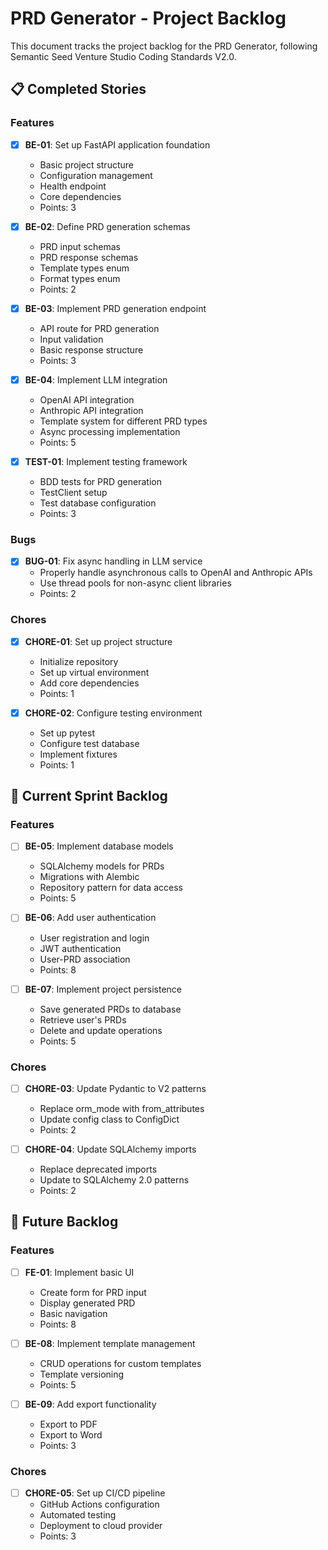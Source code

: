# PRD Generator - Project Backlog

This document tracks the project backlog for the PRD Generator, following Semantic Seed Venture Studio Coding Standards V2.0.

## 📋 Completed Stories

### Features
- [x] **BE-01**: Set up FastAPI application foundation
  - Basic project structure
  - Configuration management
  - Health endpoint
  - Core dependencies
  - Points: 3

- [x] **BE-02**: Define PRD generation schemas
  - PRD input schemas
  - PRD response schemas
  - Template types enum
  - Format types enum
  - Points: 2

- [x] **BE-03**: Implement PRD generation endpoint
  - API route for PRD generation
  - Input validation
  - Basic response structure
  - Points: 3

- [x] **BE-04**: Implement LLM integration
  - OpenAI API integration
  - Anthropic API integration
  - Template system for different PRD types
  - Async processing implementation
  - Points: 5

- [x] **TEST-01**: Implement testing framework
  - BDD tests for PRD generation
  - TestClient setup
  - Test database configuration
  - Points: 3

### Bugs
- [x] **BUG-01**: Fix async handling in LLM service
  - Properly handle asynchronous calls to OpenAI and Anthropic APIs
  - Use thread pools for non-async client libraries
  - Points: 2

### Chores
- [x] **CHORE-01**: Set up project structure
  - Initialize repository
  - Set up virtual environment
  - Add core dependencies
  - Points: 1

- [x] **CHORE-02**: Configure testing environment
  - Set up pytest
  - Configure test database
  - Implement fixtures
  - Points: 1

## 📝 Current Sprint Backlog

### Features
- [ ] **BE-05**: Implement database models
  - SQLAlchemy models for PRDs
  - Migrations with Alembic
  - Repository pattern for data access
  - Points: 5

- [ ] **BE-06**: Add user authentication
  - User registration and login
  - JWT authentication
  - User-PRD association
  - Points: 8

- [ ] **BE-07**: Implement project persistence
  - Save generated PRDs to database
  - Retrieve user's PRDs
  - Delete and update operations
  - Points: 5

### Chores
- [ ] **CHORE-03**: Update Pydantic to V2 patterns
  - Replace orm_mode with from_attributes
  - Update config class to ConfigDict
  - Points: 2

- [ ] **CHORE-04**: Update SQLAlchemy imports
  - Replace deprecated imports
  - Update to SQLAlchemy 2.0 patterns
  - Points: 2

## 🔮 Future Backlog

### Features
- [ ] **FE-01**: Implement basic UI
  - Create form for PRD input
  - Display generated PRD
  - Basic navigation
  - Points: 8

- [ ] **BE-08**: Implement template management
  - CRUD operations for custom templates
  - Template versioning
  - Points: 5

- [ ] **BE-09**: Add export functionality
  - Export to PDF
  - Export to Word
  - Points: 3

### Chores
- [ ] **CHORE-05**: Set up CI/CD pipeline
  - GitHub Actions configuration
  - Automated testing
  - Deployment to cloud provider
  - Points: 3
